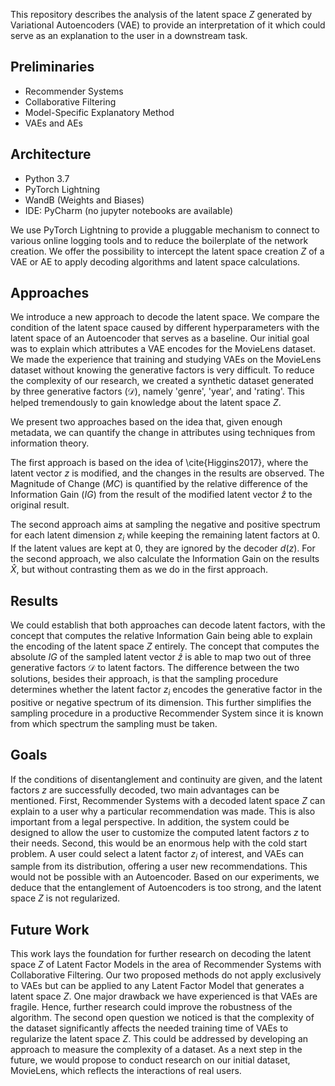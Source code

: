 
This repository describes the analysis of the latent space $Z$ generated by Variational Autoencoders (VAE) to provide an interpretation of it which could serve as an explanation to the user in a downstream task.

## Preliminaries
- Recommender Systems
- Collaborative Filtering
- Model-Specific Explanatory Method
- VAEs and AEs
## Architecture
- Python 3.7
- PyTorch Lightning
- WandB (Weights and Biases)
- IDE: PyCharm (no jupyter notebooks are available)

 We use PyTorch Lightning to provide a pluggable mechanism to connect to various online logging tools and to reduce the boilerplate of the network creation. We offer the possibility to intercept the latent space creation $Z$ of a VAE or AE to apply decoding algorithms and latent space calculations.  

## Approaches
We introduce a new approach to decode the latent space. We compare the condition of the latent space caused by different hyperparameters with the latent space of an Autoencoder that serves as a baseline. Our initial goal was to explain which attributes a VAE encodes for the MovieLens dataset. We made the experience that training and studying VAEs on the MovieLens dataset without knowing the generative factors is very difficult. To reduce the complexity of our research, we created a synthetic dataset generated by three generative factors ($\mathcal{D}$), namely 'genre', 'year', and 'rating'. This helped tremendously to gain knowledge about the latent space $Z$.


We present two approaches based on the idea that, given enough metadata, we can quantify the change in attributes using techniques from information theory. 

The first approach is based on the idea of \cite{Higgins2017}, where the latent vector $z$ is modified, and the changes in the results are observed. The Magnitude of Change ($MC$) is quantified by the relative difference of the Information Gain ($IG$) from the result of the modified latent vector $\hat{z}$ to the original result. 

The second approach aims at sampling the negative and positive spectrum for each latent dimension $z_i$ while keeping the remaining latent factors at 0. If the latent values are kept at $0$, they are ignored by the decoder $d(z)$. For the second approach, we also calculate the Information Gain on the results $\widehat{X}$, but without contrasting them as we do in the first approach.

## Results
We could establish that both approaches can decode latent factors, with the concept that computes the relative Information Gain being able to explain the encoding of the latent space $Z$ entirely. The concept that computes the absolute $IG$ of the sampled latent vector $\hat{z}$ is able to map two out of three generative factors $\mathcal{D}$ to latent factors. The difference between the two solutions, besides their approach, is that the sampling procedure determines whether the latent factor $z_i$ encodes the generative factor in the positive or negative spectrum of its dimension. This further simplifies the sampling procedure in a productive Recommender System since it is known from which spectrum the sampling must be taken. 


## Goals
If the conditions of disentanglement and continuity are given, and the latent factors $z$ are successfully decoded, two main advantages can be mentioned. First, Recommender Systems with a decoded latent space $Z$ can explain to a user why a particular recommendation was made. This is also important from a legal perspective. In addition, the system could be designed to allow the user to customize the computed latent factors $z$ to their needs. Second, this would be an enormous help with the cold start problem. A user could select a latent factor $z_i$ of interest, and VAEs can sample from its distribution, offering a user new recommendations. This would not be possible with an Autoencoder. Based on our experiments, we deduce that the entanglement of Autoencoders is too strong, and the latent space $Z$ is not regularized.

## Future Work
This work lays the foundation for further research on decoding the latent space $Z$ of Latent Factor Models in the area of Recommender Systems with Collaborative Filtering. Our two proposed methods do not apply exclusively to VAEs but can be applied to any Latent Factor Model that generates a latent space $Z$. One major drawback we have experienced is that VAEs are fragile. Hence, further research could improve the robustness of the algorithm. The second open question we noticed is that the complexity of the dataset significantly affects the needed training time of VAEs to regularize the latent space $Z$. This could be addressed by developing an approach to measure the complexity of a dataset. As a next step in the future, we would propose to conduct research on our initial dataset, MovieLens, which reflects the interactions of real users.